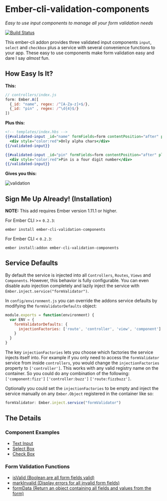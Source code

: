 # Ember-cli-validation-components
*Easy to use input components to manage all your form validation needs*

[![Build Status](https://travis-ci.org/JarrodCTaylor/ember-cli-validation-components.svg?branch=0.1.0)](https://travis-ci.org/JarrodCTaylor/ember-cli-validation-components)

This ember-cli addon provides three validated input components `input`,
`select` and `checkbox` plus a service with several convenience functions to your
app. These easy to use components make form validation easy and dare I say *almost* fun.

## How Easy Is It?
**This:**

``` javascript
// controllers/index.js
form: Ember.A([
  {_id: "name", regex: /^[A-Za-z]+$/},
  {_id: "pin" , regex: /^\d{4}$/}
])
```

**Plus this:**
``` handlebars
<!-- templates/index.hbs -->
{{#validated-input _id="name" formFields=form contentPosition="after" placeholder="Name"}}
  <div style="color:red">Only alpha chars</div>
{{/validated-input}}

{{#validated-input _id="pin" formFields=form contentPosition="after" placeholder="Pin Number"}}
  <div style="color:red">Pin is a four digit number</div>
{{/validated-input}}
```

**Gives you this:**

![validation](https://cloud.githubusercontent.com/assets/4416952/7115973/31a82c6a-e1b3-11e4-9402-667cbab38d82.gif)

## Sign Me Up Already! (Installation)

**NOTE:** This add requires Ember version 1.11.1 or higher.

For Ember CLI >= `0.2.3`:

``` shell
ember install ember-cli-validation-components
```

For Ember CLI < `0.2.3`:

``` shell
ember install:addon ember-cli-validation-components
```

## Service Defaults
By default the service is injected into all `Controllers`, `Routes`, `Views`
and `Components`.  However, this behavior is fully configurable. You can even
disable auto injection completely and lazily inject the service with
`Ember.inject.service("formValidator")`.

In `config/environment.js` you can override the addons service defaults by modifying the
`formValidatorDefaults` object:

```javascript
module.exports = function(environment) {
  var ENV = {
    formValidatorDefaults: {
      injectionFactories: ['route', 'controller', 'view', 'component']
    }
  }
}
```

The key `injectionFactories` lets you choose which factories the service
injects itself into.  For example if you only need to access the
`formValidator` service from inside `controllers`, you would change the
`injectionFactories` property to `['controller']`. This works with any valid
registry name on the container. So you could do any combination of the
following: `['component:fizz']` `['controller:buzz']` `['route:fizzbuzz']`.

Optionally you could set the `injectionFactories` to be empty and inject the
service manually on any `Ember.Object` registered in the container like so:

```javascript
formValidator: Ember.inject.service("formValidator")
```

## The Details

### Component Examples

- [Text Input](https://github.com/JarrodCTaylor/ember-cli-validation-components/wiki/Text-Input)
- [Select Box](https://github.com/JarrodCTaylor/ember-cli-validation-components/wiki/Select-Input)
- [Check Box](https://github.com/JarrodCTaylor/ember-cli-validation-components/wiki/Checkbox)

### Form Validation Functions

- [isValid (Boolean are all form fields valid)](https://github.com/JarrodCTaylor/ember-cli-validation-components/wiki/isValid-Function)
- [markInvalid (Display errors for all invalid form fields)](https://github.com/JarrodCTaylor/ember-cli-validation-components/wiki/markInvalid)
- [formData (Return an object containing all fields and values from the form)](https://github.com/JarrodCTaylor/ember-cli-validation-components/wiki/formData)
